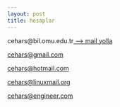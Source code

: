 ```yaml
---
layout: post
title: hesaplar
---
```


<p>cehars@bil.omu.edu.tr<a href="mailto:cehars@bil.omu.edu.tr"> --> mail yolla</a></p> 
<p><a href="mailto:cehars@bil.omu.edu.tr">cehars@gmail.com</a></p> 
<p><a href="mailto:cehars@bil.omu.edu.tr">cehars@hotmail.com</a></p> 
<p><a href="mailto:cehars@bil.omu.edu.tr">cehars@linuxmail.org</a></p> 
<p><a href="mailto:cehars@bil.omu.edu.tr">cehars@engineer.com</a></p>
